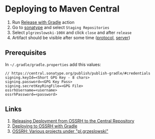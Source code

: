 # Deploying to Maven Central

1. Run [Release with Gradle](https://github.com/magx2/jSupla/actions/workflows/release.yml) action
2. Go to [sonatype](https://s01.oss.sonatype.org/#stagingRepositories) and select `Staging Repositories`
3. Select `plgrzeslowski-100X` and click `close` and after `release`
4. Artifact should be visible after some
   time ([protocol](https://mvnrepository.com/artifact/pl.grzeslowski.jSupla/protocol), [server](https://mvnrepository.com/artifact/pl.grzeslowski.jSupla/server))

## Prerequisites

In `~/.gradle/gradle.properties` add this values:

```properties
// https://central.sonatype.org/publish/publish-gradle/#credentials
signing.keyId=<Short GPG Key - 8 chars>
signing.password=<GPG Key Pass>
signing.secretKeyRingFile=<GPG File>
ossrhUsername=<username>
ossrhPassword=<password>
```

## Links

1. [Releasing Deployment from OSSRH to the Central Repository](https://central.sonatype.org/publish/release/)
2. [Deploying to OSSRH with Gradle](https://central.sonatype.org/publish/publish-gradle/)
3. [OSSRH: Various projects under "pl.grzeslowski"](https://issues.sonatype.org/projects/OSSRH/issues/OSSRH-98249?filter=reportedbyme)